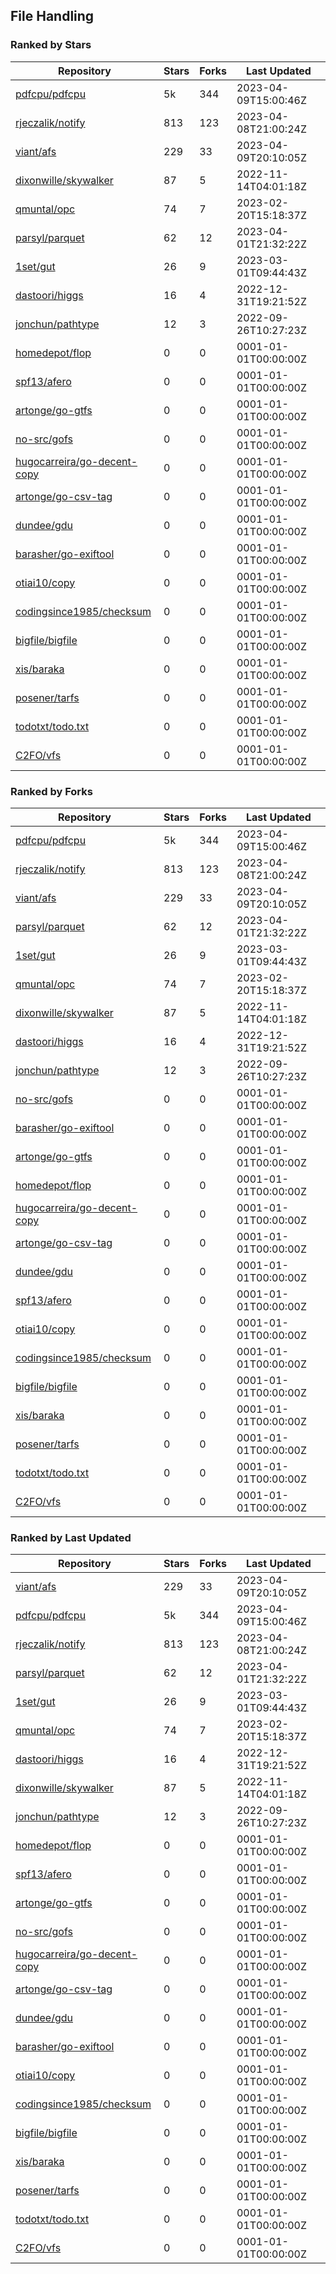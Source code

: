## File Handling

### Ranked by Stars

| Repository | Stars | Forks | Last Updated |
|------------|-------|-------|--------------|
| [pdfcpu/pdfcpu](https://github.com/pdfcpu/pdfcpu) | 5k | 344 | 2023-04-09T15:00:46Z |
| [rjeczalik/notify](https://github.com/rjeczalik/notify) | 813 | 123 | 2023-04-08T21:00:24Z |
| [viant/afs](https://github.com/viant/afs) | 229 | 33 | 2023-04-09T20:10:05Z |
| [dixonwille/skywalker](https://github.com/dixonwille/skywalker) | 87 | 5 | 2022-11-14T04:01:18Z |
| [qmuntal/opc](https://github.com/qmuntal/opc) | 74 | 7 | 2023-02-20T15:18:37Z |
| [parsyl/parquet](https://github.com/parsyl/parquet) | 62 | 12 | 2023-04-01T21:32:22Z |
| [1set/gut](https://github.com/1set/gut) | 26 | 9 | 2023-03-01T09:44:43Z |
| [dastoori/higgs](https://github.com/dastoori/higgs) | 16 | 4 | 2022-12-31T19:21:52Z |
| [jonchun/pathtype](https://github.com/jonchun/pathtype) | 12 | 3 | 2022-09-26T10:27:23Z |
| [homedepot/flop](https://github.com/homedepot/flop) | 0 | 0 | 0001-01-01T00:00:00Z |
| [spf13/afero](https://github.com/spf13/afero) | 0 | 0 | 0001-01-01T00:00:00Z |
| [artonge/go-gtfs](https://github.com/artonge/go-gtfs) | 0 | 0 | 0001-01-01T00:00:00Z |
| [no-src/gofs](https://github.com/no-src/gofs) | 0 | 0 | 0001-01-01T00:00:00Z |
| [hugocarreira/go-decent-copy](https://github.com/hugocarreira/go-decent-copy) | 0 | 0 | 0001-01-01T00:00:00Z |
| [artonge/go-csv-tag](https://github.com/artonge/go-csv-tag) | 0 | 0 | 0001-01-01T00:00:00Z |
| [dundee/gdu](https://github.com/dundee/gdu) | 0 | 0 | 0001-01-01T00:00:00Z |
| [barasher/go-exiftool](https://github.com/barasher/go-exiftool) | 0 | 0 | 0001-01-01T00:00:00Z |
| [otiai10/copy](https://github.com/otiai10/copy) | 0 | 0 | 0001-01-01T00:00:00Z |
| [codingsince1985/checksum](https://github.com/codingsince1985/checksum) | 0 | 0 | 0001-01-01T00:00:00Z |
| [bigfile/bigfile](https://github.com/bigfile/bigfile) | 0 | 0 | 0001-01-01T00:00:00Z |
| [xis/baraka](https://github.com/xis/baraka) | 0 | 0 | 0001-01-01T00:00:00Z |
| [posener/tarfs](https://github.com/posener/tarfs) | 0 | 0 | 0001-01-01T00:00:00Z |
| [todotxt/todo.txt](https://github.com/todotxt/todo.txt) | 0 | 0 | 0001-01-01T00:00:00Z |
| [C2FO/vfs](https://github.com/C2FO/vfs) | 0 | 0 | 0001-01-01T00:00:00Z |

### Ranked by Forks

| Repository | Stars | Forks | Last Updated |
|------------|-------|-------|--------------|
| [pdfcpu/pdfcpu](https://github.com/pdfcpu/pdfcpu) | 5k | 344 | 2023-04-09T15:00:46Z |
| [rjeczalik/notify](https://github.com/rjeczalik/notify) | 813 | 123 | 2023-04-08T21:00:24Z |
| [viant/afs](https://github.com/viant/afs) | 229 | 33 | 2023-04-09T20:10:05Z |
| [parsyl/parquet](https://github.com/parsyl/parquet) | 62 | 12 | 2023-04-01T21:32:22Z |
| [1set/gut](https://github.com/1set/gut) | 26 | 9 | 2023-03-01T09:44:43Z |
| [qmuntal/opc](https://github.com/qmuntal/opc) | 74 | 7 | 2023-02-20T15:18:37Z |
| [dixonwille/skywalker](https://github.com/dixonwille/skywalker) | 87 | 5 | 2022-11-14T04:01:18Z |
| [dastoori/higgs](https://github.com/dastoori/higgs) | 16 | 4 | 2022-12-31T19:21:52Z |
| [jonchun/pathtype](https://github.com/jonchun/pathtype) | 12 | 3 | 2022-09-26T10:27:23Z |
| [no-src/gofs](https://github.com/no-src/gofs) | 0 | 0 | 0001-01-01T00:00:00Z |
| [barasher/go-exiftool](https://github.com/barasher/go-exiftool) | 0 | 0 | 0001-01-01T00:00:00Z |
| [artonge/go-gtfs](https://github.com/artonge/go-gtfs) | 0 | 0 | 0001-01-01T00:00:00Z |
| [homedepot/flop](https://github.com/homedepot/flop) | 0 | 0 | 0001-01-01T00:00:00Z |
| [hugocarreira/go-decent-copy](https://github.com/hugocarreira/go-decent-copy) | 0 | 0 | 0001-01-01T00:00:00Z |
| [artonge/go-csv-tag](https://github.com/artonge/go-csv-tag) | 0 | 0 | 0001-01-01T00:00:00Z |
| [dundee/gdu](https://github.com/dundee/gdu) | 0 | 0 | 0001-01-01T00:00:00Z |
| [spf13/afero](https://github.com/spf13/afero) | 0 | 0 | 0001-01-01T00:00:00Z |
| [otiai10/copy](https://github.com/otiai10/copy) | 0 | 0 | 0001-01-01T00:00:00Z |
| [codingsince1985/checksum](https://github.com/codingsince1985/checksum) | 0 | 0 | 0001-01-01T00:00:00Z |
| [bigfile/bigfile](https://github.com/bigfile/bigfile) | 0 | 0 | 0001-01-01T00:00:00Z |
| [xis/baraka](https://github.com/xis/baraka) | 0 | 0 | 0001-01-01T00:00:00Z |
| [posener/tarfs](https://github.com/posener/tarfs) | 0 | 0 | 0001-01-01T00:00:00Z |
| [todotxt/todo.txt](https://github.com/todotxt/todo.txt) | 0 | 0 | 0001-01-01T00:00:00Z |
| [C2FO/vfs](https://github.com/C2FO/vfs) | 0 | 0 | 0001-01-01T00:00:00Z |

### Ranked by Last Updated

| Repository | Stars | Forks | Last Updated |
|------------|-------|-------|--------------|
| [viant/afs](https://github.com/viant/afs) | 229 | 33 | 2023-04-09T20:10:05Z |
| [pdfcpu/pdfcpu](https://github.com/pdfcpu/pdfcpu) | 5k | 344 | 2023-04-09T15:00:46Z |
| [rjeczalik/notify](https://github.com/rjeczalik/notify) | 813 | 123 | 2023-04-08T21:00:24Z |
| [parsyl/parquet](https://github.com/parsyl/parquet) | 62 | 12 | 2023-04-01T21:32:22Z |
| [1set/gut](https://github.com/1set/gut) | 26 | 9 | 2023-03-01T09:44:43Z |
| [qmuntal/opc](https://github.com/qmuntal/opc) | 74 | 7 | 2023-02-20T15:18:37Z |
| [dastoori/higgs](https://github.com/dastoori/higgs) | 16 | 4 | 2022-12-31T19:21:52Z |
| [dixonwille/skywalker](https://github.com/dixonwille/skywalker) | 87 | 5 | 2022-11-14T04:01:18Z |
| [jonchun/pathtype](https://github.com/jonchun/pathtype) | 12 | 3 | 2022-09-26T10:27:23Z |
| [homedepot/flop](https://github.com/homedepot/flop) | 0 | 0 | 0001-01-01T00:00:00Z |
| [spf13/afero](https://github.com/spf13/afero) | 0 | 0 | 0001-01-01T00:00:00Z |
| [artonge/go-gtfs](https://github.com/artonge/go-gtfs) | 0 | 0 | 0001-01-01T00:00:00Z |
| [no-src/gofs](https://github.com/no-src/gofs) | 0 | 0 | 0001-01-01T00:00:00Z |
| [hugocarreira/go-decent-copy](https://github.com/hugocarreira/go-decent-copy) | 0 | 0 | 0001-01-01T00:00:00Z |
| [artonge/go-csv-tag](https://github.com/artonge/go-csv-tag) | 0 | 0 | 0001-01-01T00:00:00Z |
| [dundee/gdu](https://github.com/dundee/gdu) | 0 | 0 | 0001-01-01T00:00:00Z |
| [barasher/go-exiftool](https://github.com/barasher/go-exiftool) | 0 | 0 | 0001-01-01T00:00:00Z |
| [otiai10/copy](https://github.com/otiai10/copy) | 0 | 0 | 0001-01-01T00:00:00Z |
| [codingsince1985/checksum](https://github.com/codingsince1985/checksum) | 0 | 0 | 0001-01-01T00:00:00Z |
| [bigfile/bigfile](https://github.com/bigfile/bigfile) | 0 | 0 | 0001-01-01T00:00:00Z |
| [xis/baraka](https://github.com/xis/baraka) | 0 | 0 | 0001-01-01T00:00:00Z |
| [posener/tarfs](https://github.com/posener/tarfs) | 0 | 0 | 0001-01-01T00:00:00Z |
| [todotxt/todo.txt](https://github.com/todotxt/todo.txt) | 0 | 0 | 0001-01-01T00:00:00Z |
| [C2FO/vfs](https://github.com/C2FO/vfs) | 0 | 0 | 0001-01-01T00:00:00Z |


